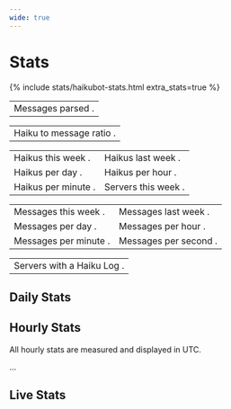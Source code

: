 ```yaml
---
wide: true
---
```


# Stats

{% include stats/haikubot-stats.html extra_stats=true %}

<table class="stat-table">
    <tbody>
        <tr>
            <td>
                <div class="stat-table-container">
                    <span>Messages parsed</span>
                    <span class="stat-counter loading" data-api="messagecount" data-loop-time="4000">.</span>
                </div>
            </td>
        </tr>
    </tbody>
</table>

<table class="stat-table">
    <tbody>
        <tr>
            <td>
                <div class="stat-table-container">
                    <span>Haiku to message ratio</span>
                    <span class="stat-counter loading stat-counter-messages-haiku">.</span>
                </div>
            </td>
        </tr>
    </tbody>
</table>

<table class="stat-table">
    <tbody>
        <tr>
            <td>
                <div class="stat-table-container">
                    <span>Haikus this week</span>
                    <span class="stat-counter loading" data-api="haikucountweek" data-loop-time="10000">.</span>
                </div>
            </td>
            <td>
                <div class="stat-table-container">
                    <span>Haikus last week</span>
                    <span class="stat-counter loading" data-api="haikucountlastweek" data-loop-time="300000">.</span>
                </div>
            </td>
        </tr>
        <tr>
            <td>
                <div class="stat-table-container">
                    <span>Haikus per day</span>
                    <span class="stat-counter loading stat-counter-haikus-day">.</span>
                </div>
            </td>
            <td>
                <div class="stat-table-container">
                    <span>Haikus per hour</span>
                    <span class="stat-counter loading stat-counter-haikus-hour">.</span>
                </div>
            </td>
        </tr>
        <tr>
            <td>
                <div class="stat-table-container">
                    <span>Haikus per minute</span>
                    <span class="stat-counter loading stat-counter-haikus-minute">.</span>
                </div>
            </td>
            <td>
                <div class="stat-table-container">
                    <span>Servers this week</span>
                    <span class="stat-counter loading" data-api="servercountweek" data-change="true" data-loop-time="300000">.</span>
                </div>
            </td>
        </tr>
    </tbody>
</table>

<table class="stat-table">
    <tbody>
        <tr>
            <td>
                <div class="stat-table-container">
                    <span>Messages this week</span>
                    <span class="stat-counter loading" data-api="messagecountweek" data-loop-time="4000">.</span>
                </div>
            </td>
            <td>
                <div class="stat-table-container">
                    <span>Messages last week</span>
                    <span class="stat-counter loading" data-api="messagecountlastweek" data-loop-time="300000">.</span>
                </div>
            </td>
        </tr>
        <tr>
            <td>
                <div class="stat-table-container">
                    <span>Messages per day</span>
                    <span class="stat-counter loading stat-counter-messages-day">.</span>
                </div>
            </td>
            <td>
                <div class="stat-table-container">
                    <span>Messages per hour</span>
                    <span class="stat-counter loading stat-counter-messages-hour">.</span>
                </div>
            </td>
        </tr>
        <tr>
            <td>
                <div class="stat-table-container">
                    <span>Messages per minute</span>
                    <span class="stat-counter loading stat-counter-messages-minute">.</span>
                </div>
            </td>
            <td>
                <div class="stat-table-container">
                    <span>Messages per second</span>
                    <span class="stat-counter loading stat-counter-messages-second">.</span>
                </div>
            </td>
        </tr>
    </tbody>
</table>

<table class="stat-table">
    <tbody>
        <tr>
            <td>
                <div class="stat-table-container">
                    <span>Servers with a Haiku Log</span>
                    <span class="stat-counter loading" data-api="haikulogcount" data-loop-time="30000">.</span>
                </div>
            </td>
        </tr>
    </tbody>
</table>

## Daily Stats

<canvas class="stat-graph stat-graph-day" data-color="#ffcc4d" data-column="haikuCount" data-column-time="dayStartTime" data-label="Haikus" width="1200" height="600"></canvas>
<canvas class="stat-graph stat-graph-day" data-color="#2e2f34" data-column="serverCount" data-column-time="dayStartTime" data-label="Servers" width="1200" height="600"></canvas>
<canvas class="stat-graph stat-graph-day" data-color="#ff774d" data-column="uniqueUserCount" data-column-time="dayStartTime" data-label="Unique Users" width="1200" height="600"></canvas>

## Hourly Stats

<p>All hourly stats are measured and displayed in UTC.</p>
<p class="time time-utc">...</p>

<canvas class="stat-graph stat-graph-hour" data-color="#ffcc4d" data-column="haikuCount" data-column-time="hourStartTime" data-label="Haikus" width="1200" height="600"></canvas>
<canvas class="stat-graph stat-graph-hour" data-color="#4da0ff" data-column="messagesCount" data-column-time="hourStartTime" data-label="Messages" width="1200" height="600"></canvas>

## Live Stats

<canvas class="stat-graph stat-graph-live" data-color="#ffcc4d" data-endpoint="haikuCount" data-label="Haikus" data-loop-time="10000" data-tensionless="true" width="1200" height="600"></canvas>
<canvas class="stat-graph stat-graph-live" data-color="#4da0ff" data-endpoint="messageCount" data-label="Messages" data-loop-time="10000" width="1200" height="600"></canvas>
